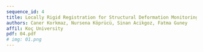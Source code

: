 ```yaml
---
sequence_id: 4
title: Locally Rigid Registration for Structural Deformation Monitoring
authors: Caner Korkmaz, Nursena Köprücü, Sinan Acikgoz, Fatma Guney
affil: Koç University
pdf: 04.pdf
# img: 01.png
---
```


